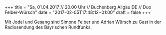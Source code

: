 +++
title = "Sa, 01.04.2017 // 20.00 Uhr // Buchenberg Allgäu DE // Duo Felber-Würsch"
date = "2017-02-05T17:48:12+01:00"
draft = false
+++

Mit Jodel und Gesang sind Simone Felber und Adrian Würsch zu Gast in der Radiosendung des Bayrischen Rundfunks.

